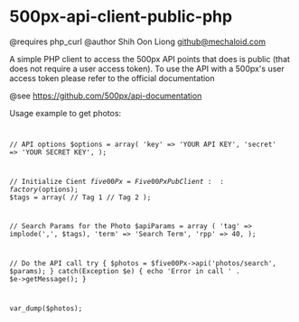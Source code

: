 500px-api-client-public-php
===========================
@requires php_curl
@author Shih Oon Liong <github@mechaloid.com>

A simple PHP client to access the 500px API points  that does is public (that does not require a user access token).
To use the API with a 500px's user access token please refer to the official documentation

@see  https://github.com/500px/api-documentation

Usage example to get photos:
<code>

// API options
$options = array(
	'key' => 'YOUR API KEY',
	'secret' => 'YOUR SECRET KEY',
);

// Initialize Cient
$five00Px = Five00PxPubClient::factory($options);
$tags = array(
	// Tag 1
	// Tag 2
);

// Search Params for the Photo
$apiParams = array (
	'tag'   => implode(',', $tags),
	'term'	=> 'Search Term',
	'rpp'	=> 40,
);

// Do the API call
try {
	$photos = $five00Px->api('photos/search', $params);
} catch(Exception $e) {
	echo 'Error in call ' . $e->getMessage();
}

var_dump($photos);

</code>